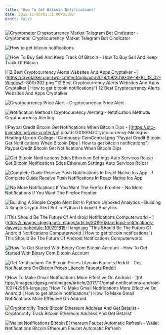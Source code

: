 ```yaml
---
title: 'How To Get Bitcoin Notifications'
date: 2019-11-06T01:31:00+01:00
draft: false
---
```


![Cryptometer Cryptocurrency Market Telegram Bot Cindicator - ](https://cdn.cindicator.com/b135aba4-66bb-4971-910b-b635c60ec8d7/ "Cryptometer Cryptocurrency Market Telegram Bot Cindicator | How to get bitcoin notifications") Cryptometer Cryptocurrency Market Telegram Bot Cindicator

![How to get bitcoin notifications](https://docs.bisq.network/images/mobile-notifications-setup.png "How to get bitcoin notifications") 

![How To Buy Sell And Keep Track Of Bitcoin - ](https://assets.entrepreneur.com/slideshow/20171215184944-11.jpeg?width=1000 "How To Buy Sell And Keep Track Of Bitcoin | How to get bitcoin notifications") How To Buy Sell And Keep Track Of Bitcoin

![12 Best Cryptocurrency Alerts Websites And Apps Cryptalker - ](https://cryptalker.com/wp-content/uploads/2018/09/2018-09-18-16_33_02-Window!   -800x302.png "12 Best Cryptocurrency Alerts Websites And Apps Cryptalker | How to get bitcoin notifications") 12 Best Cryptocurrency Alerts Websites And Apps Cryptalker

![Cryptocurrency Price Alert - ](https://lh3.googleusercontent.com/jLcBPqQwtGJuBUSbqyoRNcysIQ0ZubHqrGD10zSVTQfI8jLO3xMWSLKGiB50qWmGH-UmMmgWNQ=w640-h400-e365 "Cryptocurrency Price Alert | How to get bitcoin notifications") Cryptocurrency Price Alert

![Notification Methods Cryptocurrency Alerting - ](https://cryptocurrencyalerting.com/assets/img/channels/webhook.png "Notification Methods Cryptocurrency Alerting | How to get bitcoin notifications") Notification Methods Cryptocurrency Alerting

![Paypal Credit Bitcoin Get Notifications When Bitcoin Dips - ](https://btc-investor.net/wp-content/u!   ploads/2018/04/Cryptocurrency-Mining-is-Heating-Up-on-College-!   Campuses-CoinCentral.png "Paypal Credit Bitcoin Get Notifications When Bitcoin Dips | How to get bitcoin notifications") Paypal Credit Bitcoin Get Notifications When Bitcoin Dips

![Get Bitcoin Notifications Edos Ethereum Settings Auto Servicos Rojcar - ](https://getcrypto.info/bitcoin-cash/images/bitcoincash-2-large.jpg "Get Bitcoin Notifications Edos Ethereum Settings Auto Servicos Rojcar | How to get bitcoin notifications") Get Bitcoin Notifications Edos Ethereum Settings Auto Servicos Rojcar

![Complete Guide Receive Push Notifications In React Native Ios App - ](https://hackernoon.com/hn-images/1*WjaauEtQJxj-cEmlUm47qQ.jpeg "Complete Guide Receive Push Notifications In React Native Ios App | How to get bitcoin notifications") ! Complete Guide Receive Push Notifications In React Native Ios App

![No More Notifications If You Want The Firefox Frontier - ](https://ffp4g1ylyit3jdyti1hqcvtb-wpengine.netdna-ssl.com/firefox/files/2018/03/image2.png "No More Notifications If You Want The Firefox Frontier | How to get bitcoin notifications") No More Notifications If You Want The Firefox Frontier

![Building A Simple Crypto Alert Bot In Python Unboxed Analytics - ](https://unboxed-analytics.com/wp-content/uploads/2019/07/Screen-Shot-2019-07-02-at-5.31.39-PM-1024x573.png "Building A Simple Crypto Alert Bot In Python Unboxed Analytics | How to get bitcoin notifications") Building A Simple Crypto Alert Bot In Python Unboxed Analytics

![This Should Be The Future Of An!   droid Notifications Computerworld - ](https://images.idgesg.net/images/article/2019/03/android-notifications-daywise-schedule-100791815-!   large.jpg "This Should Be The Future Of Android Notifications Computerworld | How to get bitcoin notifications") This Should Be The Future Of Android Notifications Computerworld

![How To Get Started With Binary Com Bitcoin Account - ](https://image.slidesharecdn.com/binary-170907164045/95/how-to-get-started-with-binarycom-bitcoin-account-17-638.jpg?cb=1504802454 "How To Get Started With Binary Com Bitcoin Account | How to get bitcoin notifications") How To Get Started With Binary Com Bitcoin Account

![Get Notifications On Bitcoin Prices Litecoin Faucets Reddit - ](https://i.redd.it/oibkf90mvl401.jpg "Get Notifications On Bitcoin Prices Litecoin Faucets Reddit | How to get bitcoin notifications") Get Notifications On Bitcoin Prices Litecoin Faucets Reddit

![How To Make Gmail Notifications More Effective On Android - ](h!   ttps://images.idgesg.net/images/article/2017/11/gmail-notifications-android-100742968-large.jpg "How To Make Gmail Notifications More Effective On Android | How to get bitcoin notifications") How To Make Gmail Notifications More Effective On Android

![Cryptonotify Track Bitcoin Ethereum Address And Get Betalist - ](https://betalist.imgix.net/attachment/104792/image/82f1f3dc5b7fe5fd732572ad3b1b867a.png?ixlib=rb-1.1.0&h=300&fit=clip&auto=format&dpr=2 "Cryptonotify Track Bitcoin Ethereum Address And Get Betalist | How to get bitcoin notifications") Cryptonotify Track Bitcoin Ethereum Address And Get Betalist

![Wallet Notifications Bitcoin E!   thereum Faucet Automatic Refresh - ](https://steemitimages.com/0x0/https://www.steemimg.com/images/2016/09/17/pic9dbdd7.jpg "Wallet Notifications Bitcoi!   n Ethereum Faucet Automatic Refresh | How to get bitcoin notifications") Wallet Notifications Bitcoin Ethereum Faucet Automatic Refresh